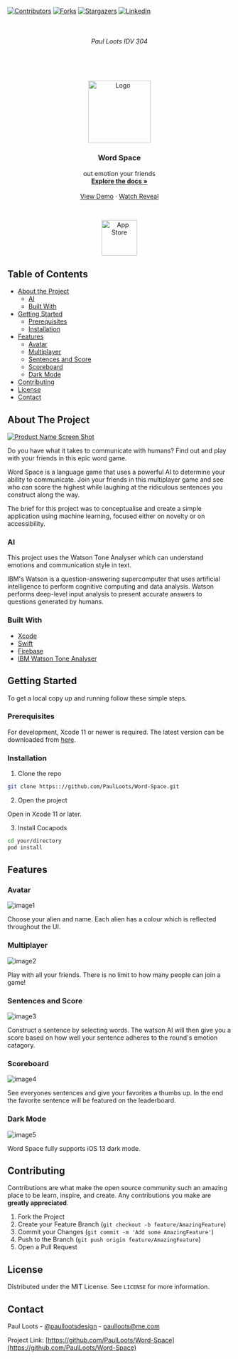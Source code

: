 
<!-- PROJECT SHIELDS -->
<!--
*** I'm using markdown "reference style" links for readability.
*** Reference links are enclosed in brackets [ ] instead of parentheses ( ).
*** See the bottom of this document for the declaration of the reference variables
-->
[![Contributors][contributors-shield]][contributors-url]
[![Forks][forks-shield]][forks-url]
[![Stargazers][stars-shield]][stars-url]
[![LinkedIn][linkedin-shield]][linkedin-url]



<!-- PROJECT LOGO -->
<br />
<h6 align="center">Paul Loots IDV 304</h6>
<br />
<br />
<p align="center">
   
  <a href="https://github.com/PaulLoots/Word-Space">
    <img src="Images/logo.png" alt="Logo" width="140" height="140">
  </a>
  
  <h3 align="center">Word Space</h3>

  <p align="center">
    out emotion your friends
    <br />
    <a href="#about-the-project"><strong>Explore the docs »</strong></a>
    <br />
    <br />
    <a href="https://youtu.be/9uc0e5hnaQU">View Demo</a>
    ·
    <a href="https://youtu.be/38BEuaZgzKQ">Watch Reveal</a>
  </p>
  <br/>
  <p align="center">
     <a href="https://apps.apple.com/us/app/word-space/id1484544526">
       <img src="Images/appstore.png" alt="App Store" width="80">
     </a>
  </p>
</p>



<!-- TABLE OF CONTENTS -->
## Table of Contents

* [About the Project](#about-the-project)
  * [AI](#ai)
  * [Built With](#built-with)
* [Getting Started](#getting-started)
  * [Prerequisites](#prerequisites)
  * [Installation](#installation)
* [Features](#features)
   * [Avatar](#avatar)
   * [Multiplayer](#multiplayer)
   * [Sentences and Score](#sentences-and-score)
   * [Scoreboard](#scoreboard)
   * [Dark Mode](#dark-mode)
* [Contributing](#contributing)
* [License](#license)
* [Contact](#contact)



<!-- ABOUT THE PROJECT -->
## About The Project

[![Product Name Screen Shot][product-screenshot]](https://youtu.be/oszimryB3aU)

Do you have what it takes to communicate with humans? Find out and play with your friends in this epic word game.

Word Space is a language game that uses a powerful AI to determine your ability to communicate. Join your friends in this multiplayer game and see who can score the highest while laughing at the ridiculous sentences you construct along the way.

The brief for this project was to conceptualise and create a simple application using machine learning, focused either on novelty or on accessibility.

### AI

This project uses the Watson Tone Analyser which can understand emotions and communication style in text.

IBM's Watson is a question-answering supercomputer that uses artificial intelligence to perform cognitive computing and data analysis. Watson performs deep-level input analysis to present accurate answers to questions generated by humans.

### Built With

* [Xcode](https://developer.apple.com/xcode/)
* [Swift](https://developer.apple.com/swift/)
* [Firebase](https://firebase.google.com)
* [IBM Watson Tone Analyser](https://www.ibm.com/watson/services/tone-analyzer/)


<!-- GETTING STARTED -->
## Getting Started

To get a local copy up and running follow these simple steps.

### Prerequisites

For development, Xcode 11 or newer is required. The latest version can be downloaded from [here](https://developer.apple.com/xcode/resources/).

### Installation
 
1. Clone the repo
```sh
git clone https:://github.com/PaulLoots/Word-Space.git
```
2. Open the project

Open in Xcode 11 or later.

3. Install Cocapods
```sh
cd your/directory
pod install
```


<!-- FEATURES -->
## Features

### Avatar

![image1][image1]

Choose your alien and name. Each alien has a colour which is reflected throughout the UI.

### Multiplayer

![image2][image2]

Play with all your friends. There is no limit to how many people can join a game!

### Sentences and Score

![image3][image3]

Construct a sentence by selecting words. The watson AI will then give you a score based on how well your sentence adheres to the round's emotion catagory. 

### Scoreboard

![image4][image4]

See everyones sentences and give your favorites a thumbs up. In the end the favorite sentence will be featured on the leaderboard.

### Dark Mode

![image5][image5]

Word Space fully supports iOS 13 dark mode.

<!-- CONTRIBUTING -->
## Contributing

Contributions are what make the open source community such an amazing place to be learn, inspire, and create. Any contributions you make are **greatly appreciated**.

1. Fork the Project
2. Create your Feature Branch (`git checkout -b feature/AmazingFeature`)
3. Commit your Changes (`git commit -m 'Add some AmazingFeature'`)
4. Push to the Branch (`git push origin feature/AmazingFeature`)
5. Open a Pull Request



<!-- LICENSE -->
## License

Distributed under the MIT License. See `LICENSE` for more information.



<!-- CONTACT -->
## Contact

Paul Loots - [@paullootsdesign](https://www.instagram.com/paullootsdesign/) - paulloots@me.com

Project Link: [https://github.com/PaulLoots/Word-Space](https://github.com/PaulLoots/Word-Space)


<!-- MARKDOWN LINKS & IMAGES -->
<!-- https://www.markdownguide.org/basic-syntax/#reference-style-links -->
[contributors-shield]: https://img.shields.io/github/contributors/PaulLoots/Word-Space.svg?style=flat-square
[contributors-url]: https://github.com/PaulLoots/Word-Space/graphs/contributors
[forks-shield]: https://img.shields.io/github/forks/PaulLoots/Word-Space.svg?style=flat-square
[forks-url]: https://github.com/PaulLoots/Word-Space/network/members
[stars-shield]: https://img.shields.io/github/stars/PaulLoots/Word-Space.svg?style=flat-square
[stars-url]: https://github.com/PaulLoots/Word-Space/stargazers
[issues-shield]: https://img.shields.io/github/issues/PaulLoots/Word-Space.svg?style=flat-square
[issues-url]: https://github.com/PaulLoots/Word-Space/issues
[license-shield]: https://img.shields.io/github/license/PaulLoots/Word-Space.svg?style=flat-square
[license-url]: https://github.com/PaulLoots/Word-Space/master/LICENSE.txt
[linkedin-shield]: https://img.shields.io/badge/-LinkedIn-black.svg?style=flat-square&logo=linkedin&colorB=555
[linkedin-url]: https://www.linkedin.com/in/paullootsdesign
[product-screenshot]: Images/1.png
[image1]: Images/2.png
[image2]: Images/3.png
[image3]: Images/4.png
[image4]: Images/5.png
[image5]: Images/6.png

